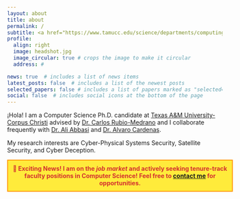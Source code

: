 ```yaml
---
layout: about
title: about
permalink: /
subtitle: <a href="https://www.tamucc.edu/science/departments/computing-sciences/index.php" target="blank">Department of Computer Science</a>.
profile:
  align: right
  image: headshot.jpg
  image_circular: true # crops the image to make it circular
  address: #

news: true  # includes a list of news items
latest_posts: false  # includes a list of the newest posts
selected_papers: false # includes a list of papers marked as "selected={true}"
social: false  # includes social icons at the bottom of the page
---
```


¡Hola! I am a Computer Science Ph.D. candidate at <a href="https://tamucc.edu/" target="blank">Texas A&M University-Corpus Christi</a> advised by <a href="https://carlosrubiomedrano.com/" target="blank">Dr. Carlos Rubio-Medrano</a> and I collaborate frequently with <a href="https://cispa.de/en/people/c02alab" target="blank">Dr. Ali Abbasi</a> and <a href="https://users.soe.ucsc.edu/~alacarde/" target="blank">Dr. Alvaro Cardenas</a>.

My research interests are Cyber-Physical Systems Security, Satellite Security, and Cyber Deception.

<div style="background-color: #ffeb3b; border: 2px solid #ff9800; padding: 10px; font-weight: bold; text-align: center; color: #d32f2f; margin-bottom: 20px; width: 100%;">
    🚀 <strong>Exciting News!</strong> I am on the <em>job market</em> and actively seeking tenure-track faculty positions in Computer Science! Feel free to <a href="mailto:elopezmorales@islander.tamucc.edu">contact me</a> for opportunities.
</div>